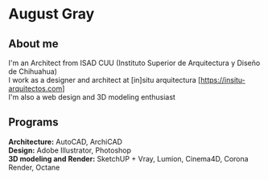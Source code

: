 # August Gray
## About me
I'm an Architect from ISAD CUU (Instituto Superior de Arquitectura y Diseño de Chihuahua)  
I work as a designer and architect at [in]situ arquitectura [<https://insitu-arquitectos.com>]  
I'm also a web design and 3D modeling enthusiast
## Programs
**Architecture:** AutoCAD, ArchiCAD  
**Design:** Adobe Illustrator, Photoshop  
**3D modeling and Render:** SketchUP + Vray, Lumion, Cinema4D, Corona Render, Octane

